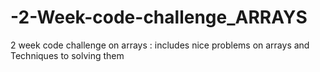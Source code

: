 # -2-Week-code-challenge_ARRAYS
2 week code challenge on arrays : includes nice problems on arrays and Techniques to solving them 

